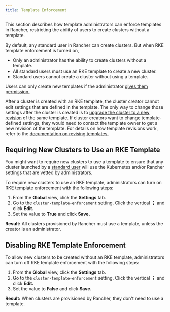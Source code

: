 ```yaml
---
title: Template Enforcement
---
```


<head>
  <link rel="canonical" href="https://ranchermanager.docs.rancher.com/how-to-guides/new-user-guides/authentication-permissions-and-global-configuration/about-rke1-templates/enforce-templates"/>
</head>

This section describes how template administrators can enforce templates in Rancher, restricting the ability of users to create clusters without a template.

By default, any standard user in Rancher can create clusters. But when RKE template enforcement is turned on,

- Only an administrator has the ability to create clusters without a template.
- All standard users must use an RKE template to create a new cluster.
- Standard users cannot create a cluster without using a template.

Users can only create new templates if the administrator [gives them permission.](creator-permissions.md#allowing-a-user-to-create-templates)

After a cluster is created with an RKE template, the cluster creator cannot edit settings that are defined in the template. The only way to change those settings after the cluster is created is to [upgrade the cluster to a new revision](apply-templates.md#updating-a-cluster-created-with-an-rke-template) of the same template. If cluster creators want to change template-defined settings, they would need to contact the template owner to get a new revision of the template. For details on how template revisions work, refer to the [documentation on revising templates.](manage-rke1-templates.md#updating-a-template)

## Requiring New Clusters to Use an RKE Template

You might want to require new clusters to use a template to ensure that any cluster launched by a [standard user](../manage-role-based-access-control-rbac/global-permissions.md) will use the Kubernetes and/or Rancher settings that are vetted by administrators.

To require new clusters to use an RKE template, administrators can turn on RKE template enforcement with the following steps:

1. From the **Global** view, click the **Settings** tab.
1. Go to the `cluster-template-enforcement` setting. Click the vertical **&#8942;** and click **Edit.**
1. Set the value to **True** and click **Save.**

**Result:** All clusters provisioned by Rancher must use a template, unless the creator is an administrator.

## Disabling RKE Template Enforcement

To allow new clusters to be created without an RKE template, administrators can turn off RKE template enforcement with the following steps:

1. From the **Global** view, click the **Settings** tab.
1. Go to the `cluster-template-enforcement` setting. Click the vertical **&#8942;** and click **Edit.**
1. Set the value to **False** and click **Save.**

**Result:** When clusters are provisioned by Rancher, they don't need to use a template.
